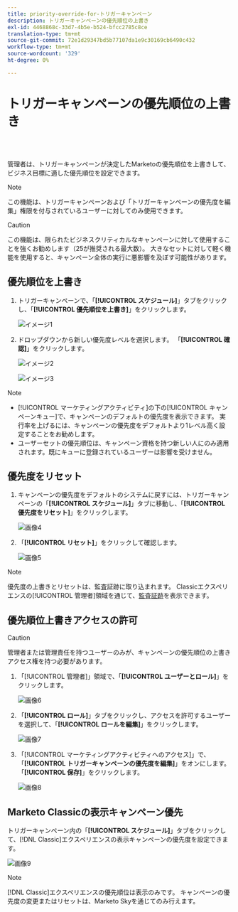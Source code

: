 ```yaml
---
title: priority-override-for-トリガーキャンペーン
description: トリガーキャンペーンの優先順位の上書き
exl-id: 4468868c-33d7-4b5e-b524-bfcc2785c8ce
translation-type: tm+mt
source-git-commit: 72e1d29347bd5b77107da1e9c30169cb6490c432
workflow-type: tm+mt
source-wordcount: '329'
ht-degree: 0%

---
```


# トリガーキャンペーンの優先順位の上書き

<br> 

管理者は、トリガーキャンペーンが決定したMarketoの優先順位を上書きして、ビジネス目標に適した優先順位を設定できます。

>[!NOTE]
>
>この機能は、トリガーキャンペーンおよび「トリガーキャンペーンの優先度を編集」権限を付与されているユーザーに対してのみ使用できます。

>[!CAUTION]
>
>この機能は、限られたビジネスクリティカルなキャンペーンに対して使用することを強くお勧めします（25が推奨される最大数）。 大きなセットに対して軽く機能を使用すると、キャンペーン全体の実行に悪影響を及ぼす可能性があります。

## 優先順位を上書き

1. トリガーキャンペーンで、「**[!UICONTROL スケジュール]**」タブをクリックし、「**[!UICONTROL 優先順位を上書き]**」をクリックします。

   ![イメージ1](/help/sky/assets/smart-campaigns/priority-override-for-trigger-campaigns/priority-override-for-trigger-campaigns-1.png)

1. ドロップダウンから新しい優先度レベルを選択します。 「**[!UICONTROL 確認]**」をクリックします。

   ![イメージ2](/help/sky/assets/smart-campaigns/priority-override-for-trigger-campaigns/priority-override-for-trigger-campaigns-2.png)

   ![イメージ3](/help/sky/assets/smart-campaigns/priority-override-for-trigger-campaigns/priority-override-for-trigger-campaigns-3.png)

>[!NOTE]
>
>* [!UICONTROL マーケティングアクティビティ]の下の[!UICONTROL キャンペーンキュー]で、キャンペーンのデフォルトの優先度を表示できます。 実行率を上げるには、キャンペーンの優先度をデフォルトより1レベル高く設定することをお勧めします。
>* ユーザーセットの優先順位は、キャンペーン資格を持つ新しい人にのみ適用されます。既にキューに登録されているユーザーは影響を受けません。


## 優先度をリセット

1. キャンペーンの優先度をデフォルトのシステムに戻すには、トリガーキャンペーンの「**[!UICONTROL スケジュール]**」タブに移動し、「**[!UICONTROL 優先度をリセット]**」をクリックします。

   ![画像4](/help/sky/assets/smart-campaigns/priority-override-for-trigger-campaigns/priority-override-for-trigger-campaigns-4.png)

1. 「**[!UICONTROL リセット]**」をクリックして確認します。

   ![画像5](/help/sky/assets/smart-campaigns/priority-override-for-trigger-campaigns/priority-override-for-trigger-campaigns-5.png)

>[!NOTE]
>
>優先度の上書きとリセットは、監査証跡に取り込まれます。 Classicエクスペリエンスの[!UICONTROL 管理者]領域を通じて、[監査証跡](https://docs.marketo.com/x/GZ2t)を表示できます。

## 優先順位上書きアクセスの許可

>[!CAUTION]
>
>管理者または管理責任を持つユーザーのみが、キャンペーンの優先順位の上書きアクセス権を持つ必要があります。

1. 「[!UICONTROL 管理者]」領域で、「**[!UICONTROL ユーザーとロール]**」をクリックします。

   ![画像6](/help/sky/assets/smart-campaigns/priority-override-for-trigger-campaigns/priority-override-for-trigger-campaigns-6.png)

1. 「**[!UICONTROL ロール]**」タブをクリックし、アクセスを許可するユーザーを選択して、「**[!UICONTROL ロールを編集]**」をクリックします。

   ![画像7](/help/sky/assets/smart-campaigns/priority-override-for-trigger-campaigns/priority-override-for-trigger-campaigns-7.png)

1. 「[!UICONTROL マーケティングアクティビティへのアクセス]」で、「**[!UICONTROL トリガーキャンペーンの優先度を編集]**」をオンにします。 「**[!UICONTROL 保存]**」をクリックします。

   ![画像8](/help/sky/assets/smart-campaigns/priority-override-for-trigger-campaigns/priority-override-for-trigger-campaigns-8.png)

## Marketo Classicの表示キャンペーン優先

トリガーキャンペーン内の「**[!UICONTROL スケジュール]**」タブをクリックして、[!DNL Classic]エクスペリエンスの表示キャンペーンの優先度を設定できます。

![画像9](/help/sky/assets/smart-campaigns/priority-override-for-trigger-campaigns/priority-override-for-trigger-campaigns-9.png)

>[!NOTE]
>
>[!DNL Classic]エクスペリエンスの優先順位は表示のみです。 キャンペーンの優先度の変更またはリセットは、Marketo Skyを通じてのみ行えます。
